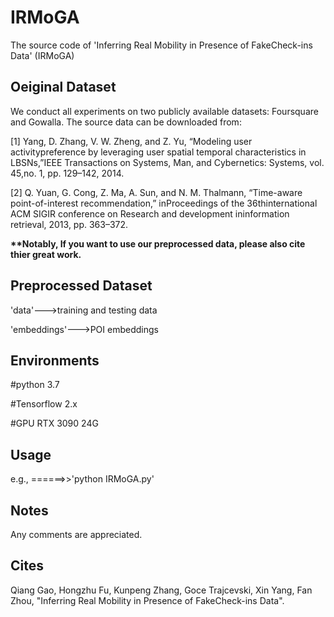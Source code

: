 # IRMoGA
The source code of 'Inferring Real Mobility in Presence of FakeCheck-ins Data' (IRMoGA)

## Oeiginal Dataset
We conduct all experiments on two publicly available datasets: Foursquare and Gowalla.
The source data can be downloaded from:
<p>[1] Yang,  D.  Zhang,  V.  W.  Zheng,  and  Z.  Yu,  “Modeling  user  activitypreference by leveraging user spatial temporal characteristics in LBSNs,”IEEE Transactions on Systems, Man, and Cybernetics: Systems, vol. 45,no. 1, pp. 129–142, 2014. </p>
<p>[2] Q.  Yuan,  G.  Cong,  Z.  Ma,  A.  Sun,  and  N.  M.  Thalmann,  “Time-aware  point-of-interest  recommendation,”  inProceedings  of  the  36thinternational  ACM  SIGIR  conference  on  Research  and  development  ininformation retrieval, 2013, pp. 363–372.</p>

<strong> **Notably, If you want to use our preprocessed data, please also cite thier great work.</strong>

## Preprocessed Dataset

<p>'data'--->training and testing data</p>
<p>'embeddings'--->POI embeddings</p>

## Environments
<p>#python 3.7</p>
<p>#Tensorflow 2.x</p>
<p>#GPU RTX 3090 24G </p>

## Usage
e.g., ======>>'python IRMoGA.py'

## Notes
Any comments are appreciated.

## Cites
Qiang Gao, Hongzhu Fu, Kunpeng Zhang, Goce Trajcevski, Xin Yang, Fan Zhou, "Inferring Real Mobility in Presence of FakeCheck-ins Data".
  



